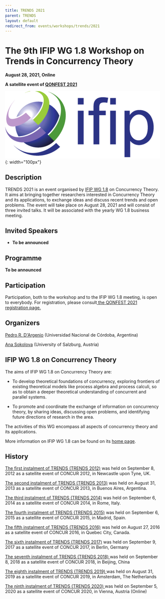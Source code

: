 ```yaml
---
title: TRENDS 2021
parent: TRENDS
layout: default
redirect_from: events/workshops/trends/2021
---
```


# The 9th IFIP WG 1.8 Workshop on Trends in Concurrency Theory

<strong>August 28, 2021, Online</strong>

**A satellite event of [QONFEST 2021](https://qonfest2021.lacl.fr/)**

![IFIP](/assets/content/logo-ifip.gif){: width="100px"}

## Description

TRENDS 2021 is an event organised by [IFIP WG 1.8](https://www.concurrency-theory.org/organizations/ifip) on Concurrency Theory. It aims at bringing together researchers interested in Concurrency Theory and its applications, to exchange ideas and discuss recent trends and open problems. The event will take place on August 28, 2021 and will consist of three invited talks. It will be associated with the yearly WG 1.8 business meeting.

## Invited Speakers

* **To be announced**


## Programme

**To be announced**

## Participation

Participation, both to the workshop and to the IFIP WG 1.8 meeting, is open to everybody. For registration, please consult[ the QONFEST 2021 registration page.](https://qonfest2021.lacl.fr/registration.php)

## Organizers

[Pedro R. D'Argenio](https://depend.cs.uni-saarland.de/~argenio/) (Universidad Nacional de Córdoba, Argentina)

[Ana Sokolova](http://cs.uni-salzburg.at/~anas/index.html) (University of Salzburg, Austria)

## IFIP WG 1.8 on Concurrency Theory

The aims of IFIP WG 1.8 on Concurrency Theory are:

* To develop theoretical foundations of concurrency, exploring frontiers of existing theoretical models like process algebra and process calculi, so as to obtain a deeper theoretical understanding of concurrent and parallel systems.

* To promote and coordinate the exchange of information on concurrency theory, by sharing ideas, discussing open problems, and identifying future directions of research in the area.

The activities of this WG encompass all aspects of concurrency theory and its applications.

More information on IFIP WG 1.8 can be found on its [home page](https://www.concurrency-theory.org/organizations/ifip).

## History

[The first instalment of TRENDS (TRENDS 2012)](http://www.win.tue.nl/trends12/) was held on September 8, 2012 as a satellite event of CONCUR 2012, in Newcastle upon Tyne, UK.

[The second instalment of TRENDS (TRENDS 2013)](http://www.win.tue.nl/trends13/) was held on August 31, 2013 as a satellite event of CONCUR 2013, in Buenos Aires, Argentina.

[The third instalment of TRENDS (TRENDS 2014)](http://ceres.hh.se/mediawiki/TRENDS_2014) was held on September 6, 2014 as a satellite event of CONCUR 2014, in Rome, Italy.

[The fourth instalment of TRENDS (TRENDS 2015)](https://www.concurrency-theory.org/events/workshops/trends/2015) was held on September 6, 2015 as a satellite event of CONCUR 2015, in Madrid, Spain.

[The fifth instalment of TRENDS (TRENDS 2016)](https://www.concurrency-theory.org/events/workshops/trends/2016) was held on August 27, 2016 as a satellite event of CONCUR 2016, in Quebec City, Canada.

[The sixth instalment of TRENDS (TRENDS 2017)](https://www.concurrency-theory.org/events/workshops/trends/2017) was held on September 9, 2017 as a satellite event of CONCUR 2017, in Berlin, Germany

[The seventh instalment of TRENDS (TRENDS 2018) ](https://www.concurrency-theory.org/events/workshops/trends/2018)was held on September 8, 2018 as a satellite event of CONCUR 2018, in Beijing, China

[The eighth instalment of TRENDS (TRENDS 2019) ](https://www.concurrency-theory.org/events/workshops/trends/2019)was held on August 31, 2019 as a satellite event of CONCUR 2019, in Amsterdam, The Netherlands

[The ninth instalment of TRENDS (TRENDS 2020) ](https://www.concurrency-theory.org/events/workshops/trends/2020)was held on September 5, 2020 as a satellite event of CONCUR 2020, in Vienna, Austria (Online)
